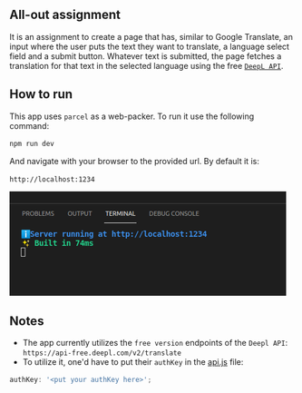 ## All-out assignment

It is an assignment to create a page that has, similar to Google Translate, an input where the user puts the text they want to translate, a language select field and
a submit button. Whatever text is submitted, the page fetches a translation for that text in the selected language using the free [`DeepL API`](https://www.deepl.com/docs-api/translating-text/request/).

## How to run

This app uses `parcel` as a web-packer. To run it use the following command:

```bash
npm run dev
```
And navigate with your browser to the provided url. By default it is:

`http://localhost:1234`

![parcel](docs/parcel.png?raw=true "parcel")

## Notes

- The app currently utilizes the `free version` endpoints of the `Deepl API`: `https://api-free.deepl.com/v2/translate`
- To utilize it, one'd have to put their `authKey` in the [api.js](src/api.js) file:

```javascript
authKey: '<put your authKey here>';
```
